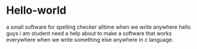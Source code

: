 # Hello-world
a small software for spelling checker alltime when we write anywhere
hello guys i am student need a help about to make a software that works everywhere when we write something else anywhere in c language.
